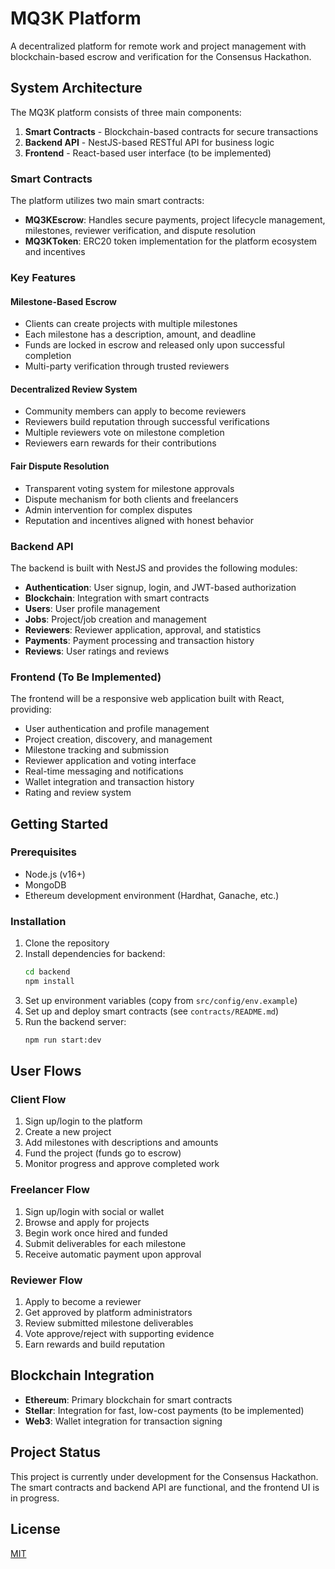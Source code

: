 # MQ3K Platform

A decentralized platform for remote work and project management with blockchain-based escrow and verification for the Consensus Hackathon.

## System Architecture

The MQ3K platform consists of three main components:

1. **Smart Contracts** - Blockchain-based contracts for secure transactions
2. **Backend API** - NestJS-based RESTful API for business logic
3. **Frontend** - React-based user interface (to be implemented)

### Smart Contracts

The platform utilizes two main smart contracts:

- **MQ3KEscrow**: Handles secure payments, project lifecycle management, milestones, reviewer verification, and dispute resolution
- **MQ3KToken**: ERC20 token implementation for the platform ecosystem and incentives

### Key Features

#### Milestone-Based Escrow
- Clients can create projects with multiple milestones
- Each milestone has a description, amount, and deadline
- Funds are locked in escrow and released only upon successful completion
- Multi-party verification through trusted reviewers

#### Decentralized Review System
- Community members can apply to become reviewers
- Reviewers build reputation through successful verifications
- Multiple reviewers vote on milestone completion
- Reviewers earn rewards for their contributions

#### Fair Dispute Resolution
- Transparent voting system for milestone approvals
- Dispute mechanism for both clients and freelancers
- Admin intervention for complex disputes
- Reputation and incentives aligned with honest behavior

### Backend API

The backend is built with NestJS and provides the following modules:

- **Authentication**: User signup, login, and JWT-based authorization
- **Blockchain**: Integration with smart contracts
- **Users**: User profile management
- **Jobs**: Project/job creation and management
- **Reviewers**: Reviewer application, approval, and statistics
- **Payments**: Payment processing and transaction history
- **Reviews**: User ratings and reviews

### Frontend (To Be Implemented)

The frontend will be a responsive web application built with React, providing:

- User authentication and profile management
- Project creation, discovery, and management
- Milestone tracking and submission
- Reviewer application and voting interface
- Real-time messaging and notifications
- Wallet integration and transaction history
- Rating and review system

## Getting Started

### Prerequisites

- Node.js (v16+)
- MongoDB
- Ethereum development environment (Hardhat, Ganache, etc.)

### Installation

1. Clone the repository
2. Install dependencies for backend:
   ```bash
   cd backend
   npm install
   ```
3. Set up environment variables (copy from `src/config/env.example`)
4. Set up and deploy smart contracts (see `contracts/README.md`)
5. Run the backend server:
   ```bash
   npm run start:dev
   ```

## User Flows

### Client Flow
1. Sign up/login to the platform
2. Create a new project
3. Add milestones with descriptions and amounts
4. Fund the project (funds go to escrow)
5. Monitor progress and approve completed work

### Freelancer Flow
1. Sign up/login with social or wallet
2. Browse and apply for projects
3. Begin work once hired and funded
4. Submit deliverables for each milestone
5. Receive automatic payment upon approval

### Reviewer Flow
1. Apply to become a reviewer
2. Get approved by platform administrators
3. Review submitted milestone deliverables
4. Vote approve/reject with supporting evidence
5. Earn rewards and build reputation

## Blockchain Integration

- **Ethereum**: Primary blockchain for smart contracts
- **Stellar**: Integration for fast, low-cost payments (to be implemented)
- **Web3**: Wallet integration for transaction signing

## Project Status

This project is currently under development for the Consensus Hackathon. The smart contracts and backend API are functional, and the frontend UI is in progress.

## License

[MIT](LICENSE)
